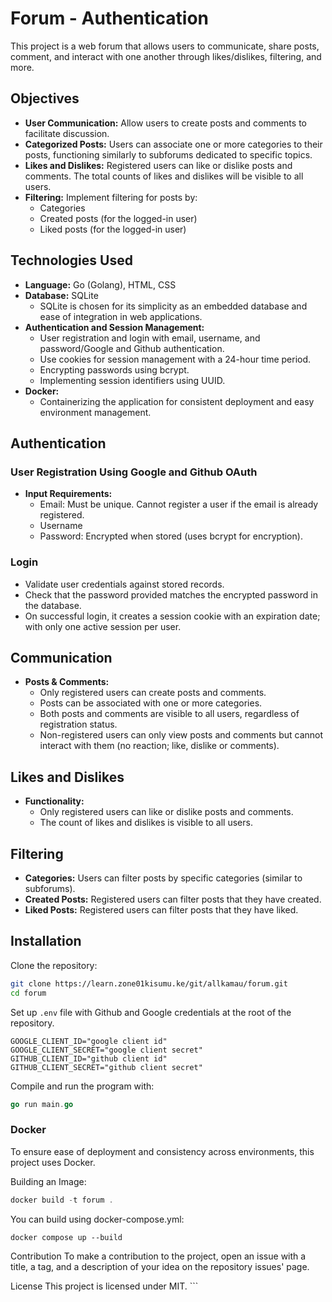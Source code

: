 # Forum - Authentication

This project is a web forum that allows users to communicate, share posts, comment, and interact with one another through likes/dislikes, filtering, and more.

## Objectives

- **User Communication:** Allow users to create posts and comments to facilitate discussion.
- **Categorized Posts:** Users can associate one or more categories to their posts, functioning similarly to subforums dedicated to specific topics.
- **Likes and Dislikes:** Registered users can like or dislike posts and comments. The total counts of likes and dislikes will be visible to all users.
- **Filtering:** Implement filtering for posts by:
  - Categories
  - Created posts (for the logged-in user)
  - Liked posts (for the logged-in user)

## Technologies Used

- **Language:** Go (Golang), HTML, CSS
- **Database:** SQLite
  - SQLite is chosen for its simplicity as an embedded database and ease of integration in web applications.
- **Authentication and Session Management:**
  - User registration and login with email, username, and password/Google  and Github authentication.
  - Use cookies for session management with a 24-hour time period.
  - Encrypting passwords using bcrypt.
  - Implementing session identifiers using UUID.
- **Docker:**
  - Containerizing the application for consistent deployment and easy environment management.

## Authentication

### User Registration Using Google and Github OAuth

- **Input Requirements:**
  - Email: Must be unique. Cannot register a user if the email is already registered.
  - Username
  - Password: Encrypted when stored (uses bcrypt for encryption).

### Login

- Validate user credentials against stored records.
- Check that the password provided matches the encrypted password in the database.
- On successful login, it creates a session cookie with an expiration date; with only one active session per user.

## Communication

- **Posts & Comments:**
  - Only registered users can create posts and comments.
  - Posts can be associated with one or more categories.
  - Both posts and comments are visible to all users, regardless of registration status.
  - Non-registered users can only view posts and comments but cannot interact with them (no reaction; like, dislike or comments).

## Likes and Dislikes

- **Functionality:**
  - Only registered users can like or dislike posts and comments.
  - The count of likes and dislikes is visible to all users.

## Filtering

- **Categories:** Users can filter posts by specific categories (similar to subforums).
- **Created Posts:** Registered users can filter posts that they have created.
- **Liked Posts:** Registered users can filter posts that they have liked.

## Installation

Clone the repository:

```sh
git clone https://learn.zone01kisumu.ke/git/allkamau/forum.git
cd forum
```

Set up `.env`  file with Github and Google credentials at the root of the repository.
```
GOOGLE_CLIENT_ID="google client id"
GOOGLE_CLIENT_SECRET="google client secret"
GITHUB_CLIENT_ID="github client id"
GITHUB_CLIENT_SECRET="github client secret"
```

Compile and run the program with:
```go
go run main.go
```
### Docker
To ensure ease of deployment and consistency across environments, this project uses Docker.

Building an Image:
```go
docker build -t forum .
```
You can build using docker-compose.yml:
```
docker compose up --build
```
Contribution
To make a contribution to the project, open an issue with a title, a tag, and a description of your idea on the repository issues' page.

License
This project is licensed under MIT. ```